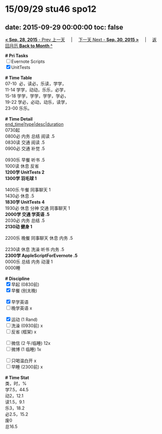 # 15/09/29 stu46 spo12

date: 2015-09-29 00:00:00
toc: false
---
[**< Sep. 28, 2015** - Prev 上一天](/lifelogs/2015/09/d28.md) &nbsp; &nbsp; | &nbsp; &nbsp; [下一天 Next - **Sep. 30, 2015 >**](/lifelogs/2015/09/d30.md) &nbsp; &nbsp; |  &nbsp; &nbsp; [返回月历 **Back to Month ^**](/lifelogs/2015/09/index.md)
<br/><div><b># Pri Tasks</b></div><div><input type="checkbox"/>Evernote Scripts</div><div><input checked="true" type="checkbox"/>UnitTests</div><div><br/></div><div><b># Time Table</b></div><div>07-10  必，读必，乐读，学学，</div><div>11-14 学学，动动，乐乐，必学，</div><div>15-18 学学，学学，学学，学必，</div><div>19-22 学必，必动，动乐，读学，</div><div>23-00 乐乐。</div><div><br/></div><div><b># Time Detail</b></div><div><u>end_time|type|desc|duration</u></div><div>0730起</div><div>0800必 内务 总结 阅读 .5</div><div>0830读 交通 阅读 .5</div><div>0900必 交通 补觉 .5</div><div><br/></div><div>0930乐 早餐 听书 .5</div><div>1000读 休息 反省</div><div><b>1200学 UnitTests 2</b></div><div><b>1300学 羽毛球 1</b></div><div><br/></div><div>1400乐 午餐 同事聊天 1</div><div>1430必 休息 .5</div><div><b>1830学 UnitTests 4</b></div><div>1930必 休息 分神 交通 同事聊天 1</div><div><b>2000学 交通 学英语 .5</b></div><div>2030必 内务 总结 .5</div><div><b>2130动 健身 1</b></div><div><br/></div><div>2200乐 晚餐 同事聊天 休息 内务 .5</div><div><br/></div><div>2230读 休息 洗澡 听书 内务 .5</div><div><b>2300学 AppleScriptForEvernote .5</b></div><div>0000乐 总结 内务 动漫 1</div><div>0000睡</div><div><br/></div><div><b># Discipline</b></div><div><input checked="true" type="checkbox"/>早起 (0830前)</div><div><input checked="true" type="checkbox"/>早餐 (别太晚)</div><div><br/></div><div><input checked="true" type="checkbox"/>早学英语</div><div><input type="checkbox"/>晚学英语 x</div><div><br/></div><div><input checked="true" type="checkbox"/>运动 (1 Rand)</div><div><input type="checkbox"/>洗澡 (0930前) x</div><div><input type="checkbox"/>反省 (框架) x</div><div><br/></div><div><input type="checkbox"/>微信 (2 午/临睡) 12x</div><div><input type="checkbox"/>微博 (1 临睡) 1x</div><div><br/></div><div><input type="checkbox"/>只喝温白开 x</div><div><input type="checkbox"/>早睡 (2300前) x</div><div><br/></div><div><b># Time Stat</b></div><div>类，时，%</div><div>学7.5，44.5</div><div>动2，12.1</div><div>读1.5，9.1</div><div>乐3，18.2</div><div>必2.5，15.2</div><div>废0</div><div>总16.5</div>
